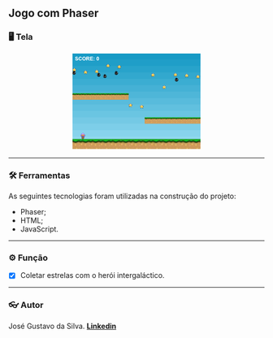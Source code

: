 ## Jogo com Phaser

###  :desktop_computer: Tela

<div align="center">
  <img alt="Tela" title="#Tela" width="50%" height="auto" src="./README/tela.png" />
</div>

----------

### :hammer_and_wrench: Ferramentas
As seguintes tecnologias foram utilizadas na construção do projeto:
- Phaser;
- HTML;
- JavaScript.

----------

###  :gear: Função
- [x] Coletar estrelas com o herói intergaláctico.

----------

###  :eyeglasses: Autor
José Gustavo da Silva.
[
**Linkedin**
](https://www.linkedin.com/in/jose-gustavo312/)
